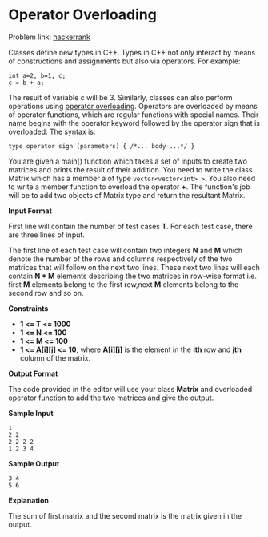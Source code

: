 # Operator Overloading
Problem link: [hackerrank](https://www.hackerrank.com/challenges/operator-overloading/problem)

Classes define new types in C++. Types in C++ not only interact by means of constructions and assignments but also via operators. For example:
```
int a=2, b=1, c;
c = b + a;
```

The result of variable c will be 3.
Similarly, classes can also perform operations using [operator overloading](https://msdn.microsoft.com/en-us/library/5tk49fh2.aspx). Operators are overloaded by means of operator functions, which are regular functions with special names. Their name begins with the operator keyword followed by the operator sign that is overloaded. The syntax is:
```
type operator sign (parameters) { /*... body ...*/ }
```

You are given a main() function which takes a set of inputs to create two matrices and prints the result of their addition. You need to write the class Matrix which has a member a of type `vector<vector<int> >`. You also need to write a member function to overload the operator **+**. The function's job will be to add two objects of Matrix type and return the resultant Matrix.

**Input Format**

First line will contain the number of test cases **T**. For each test case, there are three lines of input.

The first line of each test case will contain two integers **N** and **M** which denote the number of the rows and columns respectively of the two matrices that will follow on the next two lines. These next two lines will each contain **N * M** elements describing the two matrices in row-wise format i.e. first **M** elements belong to the first row,next **M** elements belong to the second row and so on.

**Constraints**
- **1 <= T <= 1000**
- **1 <= N <= 100**
- **1 <= M <= 100**
- **1 <= A[i][j] <= 10**, where **A[i][j]** is the element in the **ith** row and **jth** column of the matrix.

**Output Format**

The code provided in the editor will use your class **Matrix** and overloaded operator function to add the two matrices and give the output.

**Sample Input**
```
1
2 2
2 2 2 2
1 2 3 4
```

**Sample Output**
```
3 4 
5 6
```

**Explanation**

The sum of first matrix and the second matrix is the matrix given in the output.